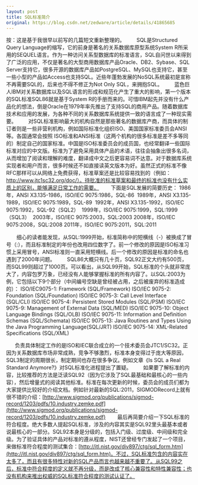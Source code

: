 ```yaml
---
layout: post
title: SQL标准简介
original: https://blog.csdn.net/zedware/article/details/41865685
---
```

按：这是基于我很早以前写的几篇短文重新整理的。
　　SQL是Structured Query Language的缩写，它的前身是著名的关系数据库原型系统System
 R所采用的SEQUEL语言。作为一种访问关系型数据库的标准语言，SQL自问世以来得到了广泛的应用，不仅是著名的大型商用数据库产品Oracle、DB2、Sybase、SQL
 Server支持它，很多开源的数据库产品如PostgreSQL、MySQL也支持它，甚至一些小型的产品如Access也支持SQL。近些年蓬勃发展的NoSQL系统最初是宣称不再需要SQL的，后来也不得不修正为Not
 Only SQL，来拥抱SQL。
　　蓝色巨人IBM对关系数据库以及SQL语言的形成和规范化产生了重大的影响，第一个版本的SQL标准SQL86就是基于System
 R的手册而来的。可惜IBM起先并没有什么产品化的想法，倒是Oracle在1979年率先推出了支持SQL的商用产品。随着数据库技术和应用的发展，为各种不同的关系数据库系统提供一致的语言成了一种现实需要。
　　对SQL标准影响最大的机构自然是那些著名的数据库产商，而具体的制订者则是一些非营利机构，例如国际标准化组织ISO、美国国家标准委员会ANSI等。各国通常会按照 ISO标准和ANSI标准（这两个机构的很多标准是差不多等同的）制定自己的国家标准。中国是ISO标准委员会的成员国，也经常翻译一些国际标准对应的中文版。标准为了避免采用具体产品的术语，往往会抽象出很多名词，从而增加了阅读和理解的难度，翻译成中文之后更容易词不达意。对于数据库系统实现者和用户而言，很多时候还不如直接读英文版本为好。虽然正式的标准不像RFC那样可以从网络上免费获得，标准草案还是比较容易找到的（例如：http://www.jtc1sc32.org/doc/）。待批准的标准草案和最终的标准也没有什么实质上的区别，能够满足日常工作的需要。
　　下面是SQL发展的简要历史：
1986年，ANSI X3.135-1986，ISO/IEC 9075:1986，SQL-86 
1989年，ANSI X3.135-1989，ISO/IEC 9075:1989，SQL-89 
1992年，ANSI X3.135-1992，ISO/IEC 9075:1992，SQL-92（SQL2） 
1999年，ISO/IEC 9075:1999，SQL:1999（SQL3） 
2003年，ISO/IEC 9075:2003，SQL:2003
2008年，ISO/IEC 9075:2008，SQL:2008
2011年，ISO/IEC 9075:2011，SQL:2011


　　细心的读者能发现，从SQL:1999开始，标准简称中的短横线（-）被换成了冒号（:），而且标准制定的年份也改用四位数字了。前一个修改的原因是ISO标准习惯上采用冒号，ANSI标准则一直采用短横线。后一个修改的原因是标准的命名也遇到了2000年问题。
　　SQL86大概只有几十页，SQL92正文大约有500页，而SQL99则超过了1000页。可以看出，从SQL99开始，SQL标准的个头就非常庞大了，内容包罗万象，已经没有人能够掌握标准的所有内容了。以SQL:2003为例，它包括以下9个部分（中间编号空缺是曾经被占用，之后被废弃的标准造成的）：
ISO/IEC9075-1: Framework (SQL/Framework)
ISO/IEC 9075-2: Foundation (SQL/Foundation)
ISO/IEC 9075-3: Call Level Interface (SQL/CLI)
ISO/IEC 9075-4: Persistent Stored Modules (SQL/PSM)
ISO/IEC 9075-9: Management of External Data (SQL/MED)
ISO/IEC 9075-10: Object Language Bindings (SQL/OLB)
ISO/IEC 9075-11: Information and Definition Schemas (SQL/Schemata)
ISO/IEC 9075-13: Java Routines and Types Using the Java Programming Language(SQL/JRT)
ISO/IEC 9075-14: XML-Related Specifications (SQL/XML)


      负责具体制定工作的是ISO和IEC联合成立的一个技术委员会JTC1/SC32。正因为关系数据库市场非常成熟，竞争不够激烈，标准本身变得过于庞大等原因，SQL3制定的周期很长，制定期间也存在很多争议。例如文章《Is
 SQL a Real Standard Anymore?》对SQL标准化进程提出了置疑。
　　如果要了解标准的内容，比较推荐的方法是泛读SQL92（因为它涉及了SQL最基础和最核心的一些内容），然后增量式的阅读其他标准。标准在每次更新的时候，委员会的成员们都为大家提供比较好的介绍文档。例如针对最新的SQL:2011，SIGMODRecord上就有很不错的介绍：[http://www.sigmod.org/publications/sigmod-record/1203/pdfs/10.industry.zemke.pdf](http://www.sigmod.org/publications/sigmod-record/1203/pdfs/10.industry.zemke.pdf)
　　最后再简要介绍一下SQL标准的符合程度。绝大多数人提起SQL标准，涉及的内容其实是SQL92里头最基本或者说最核心的一部分。SQL92本身是分级的，包括入门级、过度级、中间级和完全级。为了验证具体的产品对标准的遵从程度，NIST还曾经专门发起了一个项目，来做标准符合程度的测试集合：[http://itl.nist.gov/div897/ctg/sql_form.htm](http://itl.nist.gov/div897/ctg/sql_form.htm)。不过，SQL标准包含的内容实在太多了，而且有很多特性对新的SQL产品而言也越来越不重要了。从SQL99之后，标准中符合程度的定义就不再分级，而是改成了核心兼容性和特性兼容性；也没有机构来推出权威的SQL标准符合程度的测试认证了。
